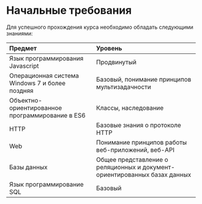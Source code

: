 # Начальные требования

Для успешного прохождения курса необходимо обладать следующими знаниями:

| **Предмет** | **Уровень** |
| :--- | :--- |
| Язык программирования Javascript | Продвинутый |
| Операционная система Windows 7 и более поздняя | Базовый, понимание принципов мультизадачности |
| Объектно-ориентированное программирование в ES6 | Классы, наследование |
| HTTP | Базовые знания о протоколе HTTP |
| Web | Понимание принципов работы веб-приложений, веб-API |
| Базы данных | Общее представление о реляционных и документ-ориентированных базах данных |
| Язык программирование SQL | Базовый |



